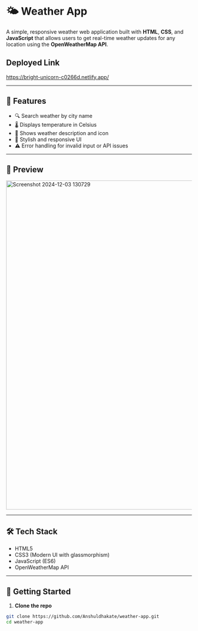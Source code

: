 
# 🌤️ Weather App

A simple, responsive weather web application built with **HTML**, **CSS**, and **JavaScript** that allows users to get real-time weather updates for any location using the **OpenWeatherMap API**.


## Deployed Link
https://bright-unicorn-c0266d.netlify.app/

---

## 🚀 Features

- 🔍 Search weather by city name
- 🌡️ Displays temperature in Celsius
- 📝 Shows weather description and icon
- 🎨 Stylish and responsive UI
- ⚠️ Error handling for invalid input or API issues

---

## 📸 Preview

<img width="893" alt="Screenshot 2024-12-03 130729" src="https://github.com/user-attachments/assets/375a97ea-3e29-4488-8375-748bcde3ac4a" />


---

## 🛠️ Tech Stack

- HTML5
- CSS3 (Modern UI with glassmorphism)
- JavaScript (ES6)
- OpenWeatherMap API

---

## 🔑 Getting Started

1. **Clone the repo**

```bash
git clone https://github.com/Anshuldhakate/weather-app.git
cd weather-app
